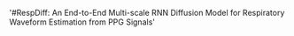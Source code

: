 '#RespDiff: An End-to-End Multi-scale RNN Diffusion Model for Respiratory Waveform Estimation from PPG Signals' 
